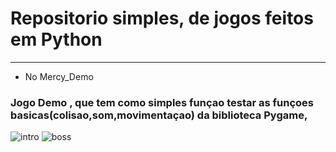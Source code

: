 # Repositorio simples, de jogos feitos em Python
______

* No Mercy_Demo
### Jogo Demo , que tem como simples funçao testar as funçoes basicas(colisao,som,movimentaçao) da biblioteca Pygame,

![intro](https://user-images.githubusercontent.com/42377719/147043339-60f912bc-8058-44b5-b702-7db5b81c0135.png)
![boss](https://user-images.githubusercontent.com/42377719/147043344-5b234fa7-ae46-4421-a4ab-b9be23fec0a4.png)
